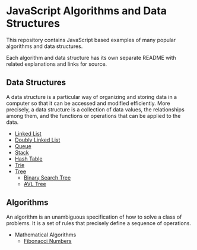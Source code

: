 # JavaScript Algorithms and Data Structures

This repository contains JavaScript based examples of many
popular algorithms and data structures.

Each algorithm and data structure has its own separate README
with related explanations and links for source.

## Data Structures

A data structure is a particular way of organizing and storing data in a computer so that it can
be accessed and modified efficiently. More precisely, a data structure is a collection of data
values, the relationships among them, and the functions or operations that can be applied to
the data.

* [Linked List](data-structures/linked-list)
* [Doubly Linked List](data-structures/doubly-linked-list)
* [Queue](data-structures/queue)
* [Stack](data-structures/stack)
* [Hash Table](data-structures/hash-table)
* [Trie](data-structures/trie)
* [Tree](data-structures/tree)
    * [Binary Search Tree](data-structures/tree/binary-search-tree)
    * [AVL Tree](data-structures/tree/avl-tree)

## Algorithms

An algorithm is an unambiguous specification of how to solve a class of problems. It is
a set of rules that precisely define a sequence of operations.

* Mathematical Algorithms
    * [Fibonacci Numbers](algorithms/math/fibonacci)